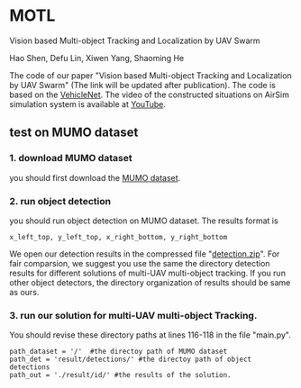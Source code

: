 # MOTL
Vision based Multi-object Tracking and Localization by UAV Swarm

Hao Shen, Defu Lin, Xiwen Yang, Shaoming He 

The  code of our paper "Vision based Multi-object Tracking and Localization by UAV Swarm" (The link will be updated after publication).   The code is based on the [VehicleNet](https://github.com/michuanhaohao/AICITY2021_Track2_DMT).
The video of the constructed situations on AirSim simulation system  is available at [YouTube](https://youtu.be/erCiENAOEaM).

## test on MUMO dataset
### 1. download MUMO dataset
you should first download the [MUMO dataset](https://github.com/bitshenwenxiao/MUMO).
### 2. run object detection
you should run object detection on MUMO dataset. The results format is 

    x_left_top, y_left_top, x_right_bottom, y_right_bottom
We open our detection results in the compressed file "[detection.zip](https://drive.google.com/file/d/1PDd3DV9dstR08AyvOcSmbsy3nFcz62FH/view?usp=share_link)". For fair comparsion, we suggest you use the same the directory detection results for different solutions of multi-UAV multi-object tracking.  If you run other object detectors, the directory organization of results should be same as ours.
### 3. run our solution for multi-UAV multi-object Tracking.
You should revise these directory paths at lines 116-118 in the file "main.py".

    path_dataset = '/'  #the directoy path of MUMO dataset
    path_det = 'result/detections/' #the directoy path of object detections
    path_out = './result/id/' #the results of the solution.

